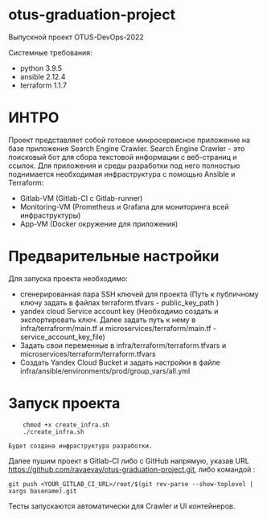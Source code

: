 # otus-graduation-project
Выпускной проект OTUS-DevOps-2022

Системные требования:

- python 3.9.5
- ansible 2.12.4
- terraform 1.1.7

# ИНТРО

Проект представляет собой готовое микросервисное приложение на базе приложения Search Engine Crawler.
Search Engine Crawler - это поисковый бот для сбора текстовой информации с веб-страниц и ссылок.
Для приложения и среды разработки под него полностью поднимается необходимая инфраструктура с помощью Ansible и Terraform:
 - Gitlab-VM (Gitlab-CI c Gitlab-runner)
 - Monitoring-VM (Prometheus и Grafana для мониторинга всей инфраструктуры)
 - App-VM (Docker окружение для приложения)

# Предварительные настройки

 Для запуска проекта необходимо:
  - сгенерированная пара SSH ключей для проекта (Путь к публичному ключу задать в файлах terraform.tfvars - public_key_path )
  - yandex cloud Service account key (Необходимо создать и экспортировать ключ. Далее задать путь к нему в infra/terrafrorm/main.tf и microservices/terraform/main.tf - service_account_key_file)
  - Задать свои переменные в infra/terraform/terraform.tfvars и microservices/terraform/terraform.tfvars
  - Создать Yandex Cloud Bucket и задать настройки в файле infra/ansible/environments/prod/group_vars/all.yml

# Запуск проекта
```
    chmod +x create_infra.sh
    ./create_infra.sh
```

    Будет создана инфраструктура разработки. 

Далее пушим проект в Gitlab-CI либо с GitHub напрямую, указав URL https://github.com/ravaevay/otus-graduation-project.git, либо командой :
``` 
git push <YOUR_GITLAB_CI_URL>/root/$(git rev-parse --show-toplevel | xargs basename).git
```
Тесты запускаются автоматически для Crawler и UI контейнеров.
